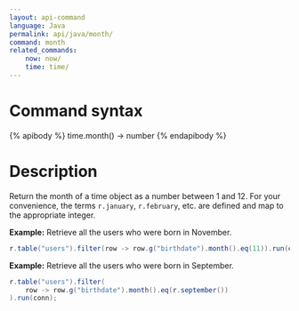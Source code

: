 ```yaml
---
layout: api-command
language: Java
permalink: api/java/month/
command: month
related_commands:
    now: now/
    time: time/
---
```



# Command syntax #

{% apibody %}
time.month() &rarr; number
{% endapibody %}

# Description #

Return the month of a time object as a number between 1 and 12. For your convenience, the terms `r.january`, `r.february`, etc. are defined and map to the appropriate integer.

__Example:__ Retrieve all the users who were born in November.

```java
r.table("users").filter(row -> row.g("birthdate").month().eq(11)).run(conn);
```


__Example:__ Retrieve all the users who were born in September.

```java
r.table("users").filter(
    row -> row.g("birthdate").month().eq(r.september())
).run(conn);
```

